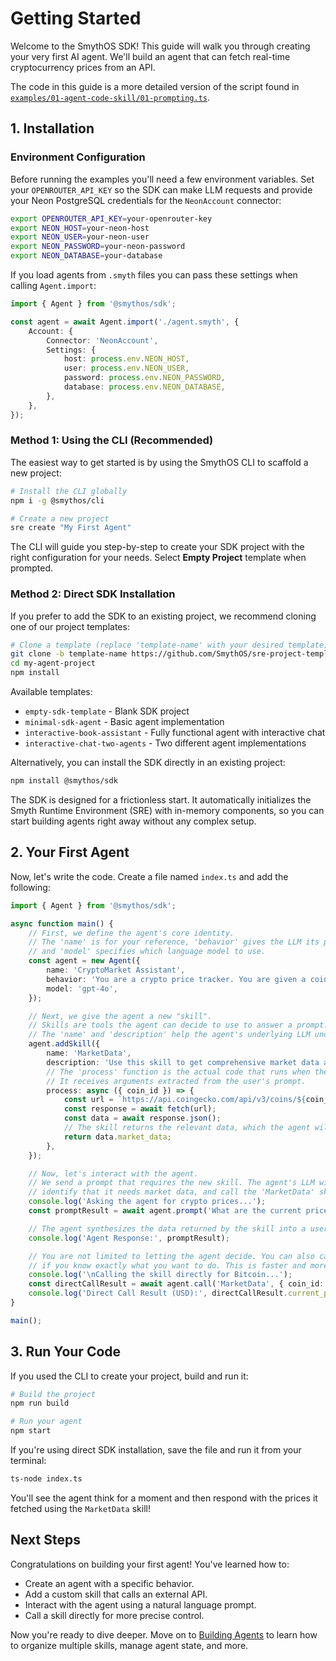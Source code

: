 # Getting Started

Welcome to the SmythOS SDK! This guide will walk you through creating your very first AI agent. We'll build an agent that can fetch real-time cryptocurrency prices from an API.

The code in this guide is a more detailed version of the script found in [`examples/01-agent-code-skill/01-prompting.ts`](../../examples/01-agent-code-skill/01-prompting.ts).

## 1. Installation
### Environment Configuration

Before running the examples you'll need a few environment variables. Set your `OPENROUTER_API_KEY` so the SDK can make LLM requests and provide your Neon PostgreSQL credentials for the `NeonAccount` connector:

```bash
export OPENROUTER_API_KEY=your-openrouter-key
export NEON_HOST=your-neon-host
export NEON_USER=your-neon-user
export NEON_PASSWORD=your-neon-password
export NEON_DATABASE=your-database
```

If you load agents from `.smyth` files you can pass these settings when calling `Agent.import`:

```typescript
import { Agent } from '@smythos/sdk';

const agent = await Agent.import('./agent.smyth', {
    Account: {
        Connector: 'NeonAccount',
        Settings: {
            host: process.env.NEON_HOST,
            user: process.env.NEON_USER,
            password: process.env.NEON_PASSWORD,
            database: process.env.NEON_DATABASE,
        },
    },
});
```

### Method 1: Using the CLI (Recommended)

The easiest way to get started is by using the SmythOS CLI to scaffold a new project:

```bash
# Install the CLI globally
npm i -g @smythos/cli

# Create a new project
sre create "My First Agent"
```

The CLI will guide you step-by-step to create your SDK project with the right configuration for your needs. Select **Empty Project** template when prompted.

### Method 2: Direct SDK Installation

If you prefer to add the SDK to an existing project, we recommend cloning one of our project templates:

```bash
# Clone a template (replace 'template-name' with your desired template)
git clone -b template-name https://github.com/SmythOS/sre-project-templates.git my-agent-project
cd my-agent-project
npm install
```

Available templates:

-   `empty-sdk-template` - Blank SDK project
-   `minimal-sdk-agent` - Basic agent implementation
-   `interactive-book-assistant` - Fully functional agent with interactive chat
-   `interactive-chat-two-agents` - Two different agent implementations

Alternatively, you can install the SDK directly in an existing project:

```bash
npm install @smythos/sdk
```

The SDK is designed for a frictionless start. It automatically initializes the Smyth Runtime Environment (SRE) with in-memory components, so you can start building agents right away without any complex setup.

## 2. Your First Agent

Now, let's write the code. Create a file named `index.ts` and add the following:

```typescript
import { Agent } from '@smythos/sdk';

async function main() {
    // First, we define the agent's core identity.
    // The 'name' is for your reference, 'behavior' gives the LLM its persona and instructions,
    // and 'model' specifies which language model to use.
    const agent = new Agent({
        name: 'CryptoMarket Assistant',
        behavior: 'You are a crypto price tracker. You are given a coin id and you need to get the price of the coin in USD.',
        model: 'gpt-4o',
    });

    // Next, we give the agent a new "skill".
    // Skills are tools the agent can decide to use to answer a prompt.
    // The 'name' and 'description' help the agent's underlying LLM understand what the skill does.
    agent.addSkill({
        name: 'MarketData',
        description: 'Use this skill to get comprehensive market data and statistics for a cryptocurrency',
        // The 'process' function is the actual code that runs when the skill is called.
        // It receives arguments extracted from the user's prompt.
        process: async ({ coin_id }) => {
            const url = `https://api.coingecko.com/api/v3/coins/${coin_id}?localization=false&tickers=false&market_data=true&community_data=false&developer_data=false&sparkline=false`;
            const response = await fetch(url);
            const data = await response.json();
            // The skill returns the relevant data, which the agent will use to form a natural language response.
            return data.market_data;
        },
    });

    // Now, let's interact with the agent.
    // We send a prompt that requires the new skill. The agent's LLM will analyze the prompt,
    // identify that it needs market data, and call the 'MarketData' skill with the correct parameters ('bitcoin' and 'ethereum').
    console.log('Asking the agent for crypto prices...');
    const promptResult = await agent.prompt('What are the current prices of Bitcoin and Ethereum ?');

    // The agent synthesizes the data returned by the skill into a user-friendly, natural language response.
    console.log('Agent Response:', promptResult);

    // You are not limited to letting the agent decide. You can also call a skill directly
    // if you know exactly what you want to do. This is faster and more deterministic.
    console.log('\nCalling the skill directly for Bitcoin...');
    const directCallResult = await agent.call('MarketData', { coin_id: 'bitcoin' });
    console.log('Direct Call Result (USD):', directCallResult.current_price.usd);
}

main();
```

## 3. Run Your Code

If you used the CLI to create your project, build and run it:

```bash
# Build the project
npm run build

# Run your agent
npm start
```

If you're using direct SDK installation, save the file and run it from your terminal:

```bash
ts-node index.ts
```

You'll see the agent think for a moment and then respond with the prices it fetched using the `MarketData` skill!

## Next Steps

Congratulations on building your first agent! You've learned how to:

-   Create an agent with a specific behavior.
-   Add a custom skill that calls an external API.
-   Interact with the agent using a natural language prompt.
-   Call a skill directly for more precise control.

Now you're ready to dive deeper. Move on to [Building Agents](02-agents.md) to learn how to organize multiple skills, manage agent state, and more.
